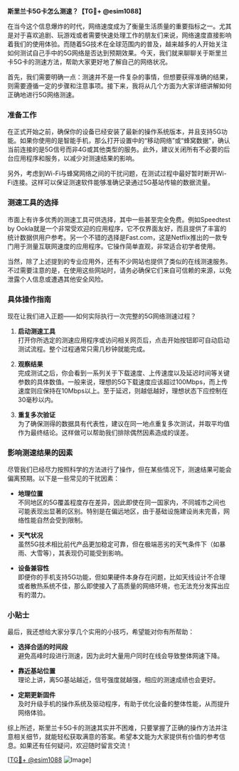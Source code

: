 **斯里兰卡5G卡怎么测速？【TG💪+ @esim1088】**

在当今这个信息爆炸的时代，网络速度成为了衡量生活质量的重要指标之一。尤其是对于喜欢追剧、玩游戏或者需要快速处理工作的朋友们来说，网络速度直接影响着我们的使用体验。而随着5G技术在全球范围内的普及，越来越多的人开始关注如何测试自己手中的5G网络是否达到预期效果。今天，我们就来聊聊关于斯里兰卡5G卡的测速方法，帮助大家更好地了解自己的网络状况。

首先，我们需要明确一点：测速并不是一件复杂的事情，但想要获得准确的结果，则需要遵循一定的步骤和注意事项。接下来，我将从几个方面为大家详细讲解如何正确地进行5G网络测速。

### 准备工作

在正式开始之前，确保你的设备已经安装了最新的操作系统版本，并且支持5G功能。如果你使用的是智能手机，那么打开设置中的“移动网络”或“蜂窝数据”，确认当前连接的是5G信号而非4G或其他类型的服务。此外，建议关闭所有不必要的后台应用程序和服务，以减少对测速结果的影响。

另外，考虑到Wi-Fi与蜂窝网络之间的干扰问题，在测试过程中最好暂时断开Wi-Fi连接。这样可以保证测速软件能够准确记录通过5G基站传输的数据流量。

### 测速工具的选择

市面上有许多优秀的测速工具可供选择，其中一些甚至完全免费。例如Speedtest by Ookla就是一个非常受欢迎的应用程序，它不仅界面友好，而且提供了丰富的统计数据供用户参考。另一个不错的选择是Fast.com，这是Netflix推出的一款专门用于测量互联网速度的应用程序。它操作简单直观，非常适合初学者使用。

当然，除了上述提到的专业应用外，还有不少网站也提供了类似的在线测速服务。不过需要注意的是，在使用这些网站时，请务必确保它们来自可信赖的来源，以免泄露个人信息或遭遇其他安全风险。

### 具体操作指南

现在让我们进入正题——如何实际执行一次完整的5G网络测速过程？

1. **启动测速工具**  
   打开你所选定的测速应用程序或访问相关网页后，点击开始按钮即可自动启动测试流程。整个过程通常只需几秒钟就能完成。

2. **观察结果**  
   完成测试之后，你会看到一系列关于下载速度、上传速度以及延迟时间等关键参数的具体数值。一般来说，理想的5G下载速度应该超过100Mbps，而上传速度则应保持在10Mbps以上。至于延迟，则越低越好，理想状态下应控制在30毫秒以内。

3. **重复多次验证**  
   为了确保测得的数据具有代表性，建议在同一地点重复多次测试，并取平均值作为最终结论。这样做可以帮助我们排除偶然因素造成的误差。

### 影响测速结果的因素

尽管我们已经尽力按照科学的方法进行了操作，但在某些情况下，测速结果可能会偏离预期。以下是一些常见的干扰因素：

- **地理位置**  
  不同地区的5G覆盖程度存在差异，因此即使在同一国家内，不同城市之间也可能表现出显著的区别。特别是在偏远地区，由于基础设施建设尚未完善，网络性能自然会受到限制。

- **天气状况**  
  虽然5G技术相比前代产品更加稳定可靠，但在极端恶劣的天气条件下（如暴雨、大雪等），其表现仍可能受到影响。

- **设备兼容性**  
  即便你的手机支持5G功能，但如果硬件本身存在问题，比如天线设计不合理或者散热系统不佳，那么即使接入了高质量的网络环境，也无法充分发挥出应有的潜力。

### 小贴士

最后，我还想给大家分享几个实用的小技巧，希望能对你有所帮助：

- **选择合适的时间段**  
  避免高峰时段进行测速，因为此时大量用户同时在线会导致整体网速下降。
  
- **靠近基站位置**  
  理论上讲，离5G基站越近，信号强度就越强，相应的测速成绩也会更好。

- **定期更新固件**  
  及时升级手机的操作系统及驱动程序，有助于优化设备的整体性能，从而提升网络体验。

综上所述，斯里兰卡5G卡的测速其实并不困难，只要掌握了正确的操作方法并注意相关细节，就能轻松获取满意的答案。希望本文能为大家提供有价值的参考信息。如果还有任何疑问，欢迎随时留言交流！

[[TG💪+ @esim1088](https://t.me/s/esim1088) ![Image](https://i.postimg.cc/4NQfJmqS/Snipaste-2025-05-13-00-14-12.png)]